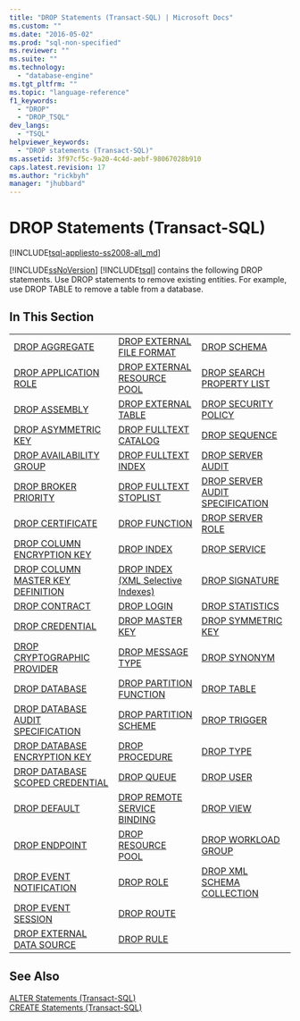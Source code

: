 ```yaml
---
title: "DROP Statements (Transact-SQL) | Microsoft Docs"
ms.custom: ""
ms.date: "2016-05-02"
ms.prod: "sql-non-specified"
ms.reviewer: ""
ms.suite: ""
ms.technology: 
  - "database-engine"
ms.tgt_pltfrm: ""
ms.topic: "language-reference"
f1_keywords: 
  - "DROP"
  - "DROP_TSQL"
dev_langs: 
  - "TSQL"
helpviewer_keywords: 
  - "DROP statements (Transact-SQL)"
ms.assetid: 3f97cf5c-9a20-4c4d-aebf-98067028b910
caps.latest.revision: 17
ms.author: "rickbyh"
manager: "jhubbard"
---
```

# DROP Statements (Transact-SQL)
[!INCLUDE[tsql-appliesto-ss2008-all_md](../../database-engine/configure/windows/includes/tsql-appliesto-ss2008-all-md.md)]

  [!INCLUDE[ssNoVersion](../../advanced-analytics/r-services/includes/ssnoversion-md.md)] [!INCLUDE[tsql](../../advanced-analytics/r-services/includes/tsql-md.md)] contains the following DROP statements. Use DROP statements to remove existing entities. For example, use DROP TABLE to remove a table from a database.  
  
## In This Section  
  
||||  
|-|-|-|  
|[DROP AGGREGATE](../../t-sql/statements/drop-aggregate-transact-sql.md)|[DROP EXTERNAL FILE FORMAT](../../t-sql/statements/drop-external-file-format-transact-sql.md)|[DROP SCHEMA](../../t-sql/statements/drop-schema-transact-sql.md)|  
|[DROP APPLICATION ROLE](../../t-sql/statements/drop-application-role-transact-sql.md)|[DROP EXTERNAL RESOURCE POOL](../../t-sql/statements/drop-external-resource-pool-transact-sql.md)|[DROP SEARCH PROPERTY LIST](../../t-sql/statements/drop-search-property-list-transact-sql.md)|  
|[DROP ASSEMBLY](../../t-sql/statements/drop-assembly-transact-sql.md)|[DROP EXTERNAL TABLE](../../t-sql/statements/drop-external-table-transact-sql.md)|[DROP SECURITY POLICY](../../t-sql/statements/drop-security-policy-transact-sql.md)|  
|[DROP ASYMMETRIC KEY](../../t-sql/statements/drop-asymmetric-key-transact-sql.md)|[DROP FULLTEXT CATALOG](../../t-sql/statements/drop-fulltext-catalog-transact-sql.md)|[DROP SEQUENCE](../../t-sql/statements/drop-sequence-transact-sql.md)|  
|[DROP AVAILABILITY GROUP](../../t-sql/statements/drop-availability-group-transact-sql.md)|[DROP FULLTEXT INDEX](../../t-sql/statements/drop-fulltext-index-transact-sql.md)|[DROP SERVER AUDIT](../../t-sql/statements/drop-server-audit-transact-sql.md)|  
|[DROP BROKER PRIORITY](../../t-sql/statements/drop-broker-priority-transact-sql.md)|[DROP FULLTEXT STOPLIST](../../t-sql/statements/drop-fulltext-stoplist-transact-sql.md)|[DROP SERVER AUDIT SPECIFICATION](../../t-sql/statements/drop-server-audit-specification-transact-sql.md)|  
|[DROP CERTIFICATE](../../t-sql/statements/drop-certificate-transact-sql.md)|[DROP FUNCTION](../../t-sql/statements/drop-function-transact-sql.md)|[DROP SERVER ROLE](../../t-sql/statements/drop-server-role-transact-sql.md)|  
|[DROP COLUMN ENCRYPTION KEY](../../t-sql/statements/drop-column-encryption-key-transact-sql.md)|[DROP INDEX](../../t-sql/statements/drop-index-transact-sql.md)|[DROP SERVICE](../../t-sql/statements/drop-service-transact-sql.md)|  
|[DROP COLUMN MASTER KEY DEFINITION](../../t-sql/statements/drop-column-master-key-transact-sql.md)|[DROP INDEX (XML Selective Indexes)](../../t-sql/statements/drop-index-selective-xml-indexes.md)|[DROP SIGNATURE](../../t-sql/statements/drop-signature-transact-sql.md)|  
|[DROP CONTRACT](../../t-sql/statements/drop-contract-transact-sql.md)|[DROP LOGIN](../../t-sql/statements/drop-login-transact-sql.md)|[DROP STATISTICS](../../t-sql/statements/drop-statistics-transact-sql.md)|  
|[DROP CREDENTIAL](../../t-sql/statements/drop-credential-transact-sql.md)|[DROP MASTER KEY](../../t-sql/statements/drop-master-key-transact-sql.md)|[DROP SYMMETRIC KEY](../../t-sql/statements/drop-symmetric-key-transact-sql.md)|  
|[DROP CRYPTOGRAPHIC PROVIDER](../../t-sql/statements/drop-cryptographic-provider-transact-sql.md)|[DROP MESSAGE TYPE](../../t-sql/statements/drop-message-type-transact-sql.md)|[DROP SYNONYM](../../t-sql/statements/drop-synonym-transact-sql.md)|  
|[DROP DATABASE](../../t-sql/statements/drop-database-transact-sql.md)|[DROP PARTITION FUNCTION](../../t-sql/statements/drop-partition-function-transact-sql.md)|[DROP TABLE](../../t-sql/statements/drop-table-transact-sql.md)|  
|[DROP DATABASE AUDIT SPECIFICATION](../../t-sql/statements/drop-database-audit-specification-transact-sql.md)|[DROP PARTITION SCHEME](../../t-sql/statements/drop-partition-scheme-transact-sql.md)|[DROP TRIGGER](../../t-sql/statements/drop-trigger-transact-sql.md)|  
|[DROP DATABASE ENCRYPTION KEY](../../t-sql/statements/drop-database-encryption-key-transact-sql.md)|[DROP PROCEDURE](../../t-sql/statements/drop-procedure-transact-sql.md)|[DROP TYPE](../../t-sql/statements/drop-type-transact-sql.md)|  
|[DROP DATABASE SCOPED CREDENTIAL](../../t-sql/statements/drop-database-encryption-key-transact-sql.md)|[DROP QUEUE](../../t-sql/statements/drop-queue-transact-sql.md)|[DROP USER](../../t-sql/statements/drop-user-transact-sql.md)|  
|[DROP DEFAULT](../../t-sql/statements/drop-default-transact-sql.md)|[DROP REMOTE SERVICE BINDING](../../t-sql/statements/drop-remote-service-binding-transact-sql.md)|[DROP VIEW](../../t-sql/statements/drop-view-transact-sql.md)|  
|[DROP ENDPOINT](../../t-sql/statements/drop-endpoint-transact-sql.md)|[DROP RESOURCE POOL](../../t-sql/statements/drop-resource-pool-transact-sql.md)|[DROP WORKLOAD GROUP](../../t-sql/statements/drop-workload-group-transact-sql.md)|  
|[DROP EVENT NOTIFICATION](../../t-sql/statements/drop-event-notification-transact-sql.md)|[DROP ROLE](../../t-sql/statements/drop-role-transact-sql.md)|[DROP XML SCHEMA COLLECTION](../../t-sql/statements/drop-xml-schema-collection-transact-sql.md)|  
|[DROP EVENT SESSION](../../t-sql/statements/drop-event-session-transact-sql.md)|[DROP ROUTE](../../t-sql/statements/drop-route-transact-sql.md)||  
|[DROP EXTERNAL DATA SOURCE](../../t-sql/statements/drop-external-data-source-transact-sql.md)|[DROP RULE](../../t-sql/statements/drop-rule-transact-sql.md)||  
  
## See Also  
 [ALTER Statements &#40;Transact-SQL&#41;](../../t-sql/statements/alter-statements-transact-sql.md)   
 [CREATE Statements &#40;Transact-SQL&#41;](../../t-sql/statements/create-statements-transact-sql.md)  
  
  